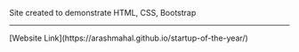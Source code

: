 Site created to demonstrate HTML, CSS, Bootstrap
<hr>
[Website Link](https://arashmahal.github.io/startup-of-the-year/)
